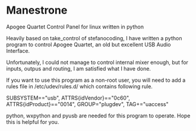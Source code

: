 # Manestrone
Apogee Quartet Control Panel for linux written in python

Heavily based on take_control of stefanocoding, I have written a python program to control
Apogee Quartet, an old but excellent USB Audio Interface.

Unfortunately, I could not manage to control internal mixer enough, but for inputs, outpus
and routing, I am satisfied what I have done.

If you want to use this program as a non-root user, you will need to add a rules file in /etc/udev/rules.d/
which contains following rule.

SUBSYSTEM=="usb", ATTRS{idVendor}=="0c60", ATTRS{idProduct}=="0014", GROUP="plugdev", TAG+="uaccess"

python, wxpython and pyusb are needed for this program to operate. Hope this is helpful for you.
